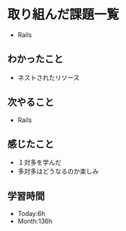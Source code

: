 # 取り組んだ課題一覧
- Rails
## わかったこと
- ネストされたリソース
## 次やること
- Rails
## 感じたこと
- １対多を学んだ
- 多対多はどうなるのか楽しみ
## 学習時間
- Today:6h
- Month:136h

